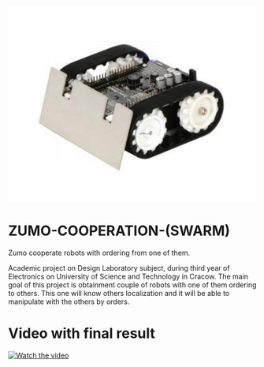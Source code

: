 <p align="center">
  <img src="Zumo.jpg" />
</p>

# ZUMO-COOPERATION-(SWARM)
Zumo cooperate robots with ordering from one of them.

Academic project on Design Laboratory subject, during third year of Electronics on University of Science and Technology in Cracow. 
The main goal of this project is obtainment couple of robots with one of them ordering to others. This one will know others localization and it will be able to manipulate with the others by orders. 

# Video with final result
[![Watch the video]()](https://www.youtube.com/watch?v=sXEuN8RQeq0&feature=youtu.be)
